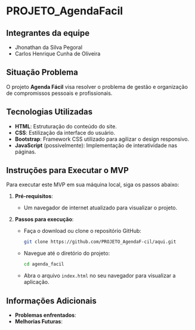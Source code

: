 # PROJETO_AgendaFacil

## Integrantes da equipe
- Jhonathan da Silva Pegoral
- Carlos Henrique Cunha de Oliveira

## Situação Problema
O projeto **Agenda Fácil** visa resolver o problema de gestão e organização de compromissos pessoais e profissionais. 

## Tecnologias Utilizadas
- **HTML**: Estruturação do conteúdo do site.
- **CSS**: Estilização da interface do usuário.
- **Bootstrap**: Framework CSS utilizado para agilizar o design responsivo.
- **JavaScript** (possivelmente): Implementação de interatividade nas páginas.

## Instruções para Executar o MVP
Para executar este MVP em sua máquina local, siga os passos abaixo:

1. **Pré-requisitos**:
   - Um navegador de internet atualizado para visualizar o projeto.

2. **Passos para execução**:
   - Faça o download ou clone o repositório GitHub:
     ```bash
     git clone https://github.com/PROJETO_AgendaF-cil/aqui.git
     ```
   - Navegue até o diretório do projeto:
     ```bash
     cd agenda_facil
     ```
   - Abra o arquivo `index.html` no seu navegador para visualizar a aplicação.

## Informações Adicionais
- **Problemas enfrentados**:
- **Melhorias Futuras**:
